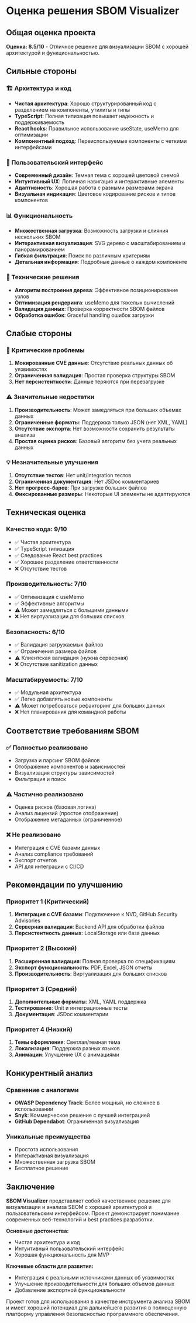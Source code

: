 # Оценка решения SBOM Visualizer

## Общая оценка проекта

**Оценка: 8.5/10** - Отличное решение для визуализации SBOM с хорошей архитектурой и функциональностью.

## Сильные стороны

### 🏗️ Архитектура и код
- **Чистая архитектура**: Хорошо структурированный код с разделением на компоненты, утилиты и типы
- **TypeScript**: Полная типизация повышает надежность и поддерживаемость
- **React hooks**: Правильное использование useState, useMemo для оптимизации
- **Компонентный подход**: Переиспользуемые компоненты с четкими интерфейсами

### 🎨 Пользовательский интерфейс
- **Современный дизайн**: Темная тема с хорошей цветовой схемой
- **Интуитивный UX**: Логичная навигация и интерактивные элементы
- **Адаптивность**: Хорошая работа с разными размерами экрана
- **Визуальная индикация**: Цветовое кодирование рисков и типов компонентов

### 📊 Функциональность
- **Множественная загрузка**: Возможность загрузки и слияния нескольких SBOM
- **Интерактивная визуализация**: SVG дерево с масштабированием и панорамированием
- **Гибкая фильтрация**: Поиск по различным критериям
- **Детальная информация**: Подробные данные о каждом компоненте

### 🔧 Технические решения
- **Алгоритм построения дерева**: Эффективное позиционирование узлов
- **Оптимизация рендеринга**: useMemo для тяжелых вычислений
- **Валидация данных**: Проверка корректности SBOM файлов
- **Обработка ошибок**: Graceful handling ошибок загрузки

## Слабые стороны

### 🚨 Критические проблемы
1. **Мокированные CVE данные**: Отсутствие реальных данных об уязвимостях
2. **Ограниченная валидация**: Простая проверка структуры SBOM
3. **Нет персистентности**: Данные теряются при перезагрузке

### ⚠️ Значительные недостатки
1. **Производительность**: Может замедляться при больших объемах данных
2. **Ограниченные форматы**: Поддержка только JSON (нет XML, YAML)
3. **Отсутствие экспорта**: Нет возможности сохранить результаты анализа
4. **Простая оценка рисков**: Базовый алгоритм без учета реальных данных

### 💡 Незначительные улучшения
1. **Отсутствие тестов**: Нет unit/integration тестов
2. **Ограниченная документация**: Нет JSDoc комментариев
3. **Нет прогресс-баров**: При загрузке больших файлов
4. **Фиксированные размеры**: Некоторые UI элементы не адаптируются

## Техническая оценка

### Качество кода: 9/10
- ✅ Чистая архитектура
- ✅ TypeScript типизация
- ✅ Следование React best practices
- ✅ Хорошее разделение ответственности
- ❌ Отсутствие тестов

### Производительность: 7/10
- ✅ Оптимизация с useMemo
- ✅ Эффективные алгоритмы
- ⚠️ Может замедляться с большими данными
- ❌ Нет виртуализации для больших списков

### Безопасность: 6/10
- ✅ Валидация загружаемых файлов
- ✅ Ограничения размера файлов
- ⚠️ Клиентская валидация (нужна серверная)
- ❌ Отсутствие sanitization данных

### Масштабируемость: 7/10
- ✅ Модульная архитектура
- ✅ Легко добавлять новые компоненты
- ⚠️ Может потребоваться рефакторинг для больших данных
- ❌ Нет планирования для командной работы

## Соответствие требованиям SBOM

### ✅ Полностью реализовано
- Загрузка и парсинг SBOM файлов
- Отображение компонентов и зависимостей
- Визуализация структуры зависимостей
- Фильтрация и поиск

### ⚠️ Частично реализовано
- Оценка рисков (базовая логика)
- Анализ лицензий (простое отображение)
- Отображение метаданных (ограниченное)

### ❌ Не реализовано
- Интеграция с CVE базами данных
- Анализ compliance требований
- Экспорт отчетов
- API для интеграции с CI/CD

## Рекомендации по улучшению

### Приоритет 1 (Критический)
1. **Интеграция с CVE базами**: Подключение к NVD, GitHub Security Advisories
2. **Серверная валидация**: Backend API для обработки файлов
3. **Персистентность данных**: LocalStorage или база данных

### Приоритет 2 (Высокий)
1. **Расширенная валидация**: Полная проверка по спецификациям
2. **Экспорт функциональность**: PDF, Excel, JSON отчеты
3. **Производительность**: Виртуализация для больших списков

### Приоритет 3 (Средний)
1. **Дополнительные форматы**: XML, YAML поддержка
2. **Тестирование**: Unit и интеграционные тесты
3. **Документация**: JSDoc комментарии

### Приоритет 4 (Низкий)
1. **Темы оформления**: Светлая/темная тема
2. **Локализация**: Поддержка разных языков
3. **Анимации**: Улучшение UX с анимациями

## Конкурентный анализ

### Сравнение с аналогами
- **OWASP Dependency Track**: Более мощный, но сложнее в использовании
- **Snyk**: Коммерческое решение с лучшей интеграцией
- **GitHub Dependabot**: Ограниченная визуализация

### Уникальные преимущества
- Простота использования
- Интерактивная визуализация
- Множественная загрузка SBOM
- Бесплатное решение

## Заключение

**SBOM Visualizer** представляет собой качественное решение для визуализации и анализа SBOM с хорошей архитектурой и пользовательским интерфейсом. Проект демонстрирует понимание современных веб-технологий и best practices разработки.

**Основные достоинства:**
- Чистая архитектура и код
- Интуитивный пользовательский интерфейс
- Хорошая функциональность для MVP

**Ключевые области для развития:**
- Интеграция с реальными источниками данных об уязвимостях
- Улучшение производительности для больших объемов данных
- Добавление экспортной функциональности

Проект готов для использования в качестве инструмента анализа SBOM и имеет хороший потенциал для дальнейшего развития в полноценную платформу управления безопасностью программного обеспечения.
